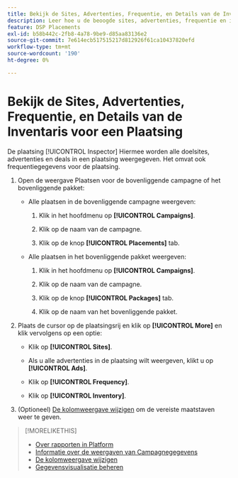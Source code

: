 ```yaml
---
title: Bekijk de Sites, Advertenties, Frequentie, en Details van de Inventaris voor een Plaatsing
description: Leer hoe u de beoogde sites, advertenties, frequentie en inventarisgegevens voor een plaatsing bekijkt.
feature: DSP Placements
exl-id: b58b442c-2fb8-4a78-9be9-d85aa83136e2
source-git-commit: 7e614ecb517515217d812926f61ca10437820efd
workflow-type: tm+mt
source-wordcount: '190'
ht-degree: 0%

---
```


# Bekijk de Sites, Advertenties, Frequentie, en Details van de Inventaris voor een Plaatsing

De plaatsing [!UICONTROL Inspector] Hiermee worden alle doelsites, advertenties en deals in een plaatsing weergegeven. Het omvat ook frequentiegegevens voor de plaatsing.

1. Open de weergave Plaatsen voor de bovenliggende campagne of het bovenliggende pakket:

   * Alle plaatsen in de bovenliggende campagne weergeven:

      1. Klik in het hoofdmenu op **[!UICONTROL Campaigns]**.

      1. Klik op de naam van de campagne.

      1. Klik op de knop **[!UICONTROL Placements]** tab.
   * Alle plaatsen in het bovenliggende pakket weergeven:

      1. Klik in het hoofdmenu op **[!UICONTROL Campaigns]**.

      1. Klik op de naam van de campagne.

      1. Klik op de knop **[!UICONTROL Packages]** tab.

      1. Klik op de naam van het bovenliggende pakket.


1. Plaats de cursor op de plaatsingsrij en klik op **[!UICONTROL More]** en klik vervolgens op een optie:

   * Klik op **[!UICONTROL Sites]**.

   * Als u alle advertenties in de plaatsing wilt weergeven, klikt u op **[!UICONTROL Ads]**.

   * Klik op **[!UICONTROL Frequency]**.

   * Klik op **[!UICONTROL Inventory]**.

1. (Optioneel) [De kolomweergave wijzigen](column-view-change.md) om de vereiste maatstaven weer te geven.

>[!MORELIKETHIS]
>
>* [Over rapporten in Platform](campaign-reports-about.md)
>* [Informatie over de weergaven van Campagnegegevens](campaign-data-views-about.md)
>* [De kolomweergave wijzigen](column-view-change.md)
>* [Gegevensvisualisatie beheren](campaign-data-visualization-manage.md)

